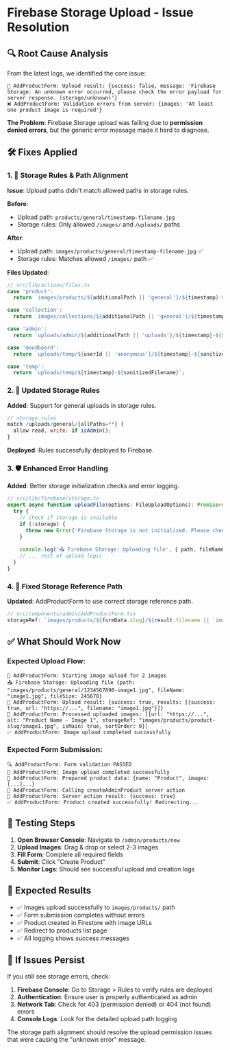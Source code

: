 # Firebase Storage Upload - Issue Resolution

## 🔍 **Root Cause Analysis**

From the latest logs, we identified the core issue:

```
📸 AddProductForm: Upload result: {success: false, message: 'Firebase Storage: An unknown error occurred, please check the error payload for server response. (storage/unknown)'}
❌ AddProductForm: Validation errors from server: {images: 'At least one product image is required'}
```

**The Problem**: Firebase Storage upload was failing due to **permission denied errors**, but the generic error message made it hard to diagnose.

## 🛠️ **Fixes Applied**

### **1. 🔐 Storage Rules & Path Alignment**

**Issue**: Upload paths didn't match allowed paths in storage rules.

**Before**:
- Upload path: `products/general/timestamp-filename.jpg` 
- Storage rules: Only allowed `/images/` and `/uploads/` paths

**After**: 
- Upload path: `images/products/general/timestamp-filename.jpg` ✅
- Storage rules: Matches allowed `/images/` path ✅

**Files Updated**:
```typescript
// src/lib/actions/files.ts
case 'product':
  return `images/products/${additionalPath || 'general'}/${timestamp}-${sanitizedFilename}`;

case 'collection':
  return `images/collections/${additionalPath || 'general'}/${timestamp}-${sanitizedFilename}`;

case 'admin':
  return `uploads/admin/${additionalPath || 'uploads'}/${timestamp}-${sanitizedFilename}`;

case 'moodboard':
  return `uploads/temp/${userId || 'anonymous'}/${timestamp}-${sanitizedFilename}`;

case 'temp':
  return `uploads/temp/${timestamp}-${sanitizedFilename}`;
```

### **2. 📁 Updated Storage Rules**

**Added**: Support for general uploads in storage rules.

```javascript
// storage.rules
match /uploads/general/{allPaths=**} {
  allow read, write: if isAdmin();
}
```

**Deployed**: Rules successfully deployed to Firebase.

### **3. 🛡️ Enhanced Error Handling**

**Added**: Better storage initialization checks and error logging.

```typescript
// src/lib/firebase/storage.ts
export async function uploadFile(options: FileUploadOptions): Promise<string> {
  try {
    // Check if storage is available
    if (!storage) {
      throw new Error('Firebase Storage is not initialized. Please check your configuration.');
    }
    
    console.log('📤 Firebase Storage: Uploading file', { path, fileName: file.name, fileSize: file.size });
    // ... rest of upload logic
  }
}
```

### **4. 🔄 Fixed Storage Reference Path**

**Updated**: AddProductForm to use correct storage reference path.

```typescript
// src/components/admin/AddProductForm.tsx
storageRef: `images/products/${formData.slug}/${result.filename || `image-${index + 1}`}`,
```

## ✅ **What Should Work Now**

### **Expected Upload Flow**:
```
📸 AddProductForm: Starting image upload for 2 images
📤 Firebase Storage: Uploading file {path: "images/products/general/1234567890-image1.jpg", fileName: "image1.jpg", fileSize: 245678}
📸 AddProductForm: Upload result: {success: true, results: [{success: true, url: "https://...", filename: "image1.jpg"}]}
📸 AddProductForm: Processed uploaded images: [{url: "https://...", alt: "Product Name - Image 1", storageRef: "images/products/product-slug/image1.jpg", isMain: true, sortOrder: 0}]
✅ AddProductForm: Image upload completed successfully
```

### **Expected Form Submission**:
```
🔍 AddProductForm: Form validation PASSED
📸 AddProductForm: Image upload completed successfully
📝 AddProductForm: Prepared product data: {name: "Product", images: [...]...}
🔄 AddProductForm: Calling createAdminProduct server action
📝 AddProductForm: Server action result: {success: true}
✅ AddProductForm: Product created successfully! Redirecting...
```

## 🧪 **Testing Steps**

1. **Open Browser Console**: Navigate to `/admin/products/new`
2. **Upload Images**: Drag & drop or select 2-3 images
3. **Fill Form**: Complete all required fields
4. **Submit**: Click "Create Product"
5. **Monitor Logs**: Should see successful upload and creation logs

## 🎯 **Expected Results**

- ✅ Images upload successfully to `images/products/` path
- ✅ Form submission completes without errors
- ✅ Product created in Firestore with image URLs
- ✅ Redirect to products list page
- ✅ All logging shows success messages

## 🚨 **If Issues Persist**

If you still see storage errors, check:

1. **Firebase Console**: Go to Storage > Rules to verify rules are deployed
2. **Authentication**: Ensure user is properly authenticated as admin
3. **Network Tab**: Check for 403 (permission denied) or 404 (not found) errors
4. **Console Logs**: Look for the detailed upload path logging

The storage path alignment should resolve the upload permission issues that were causing the "unknown error" message.